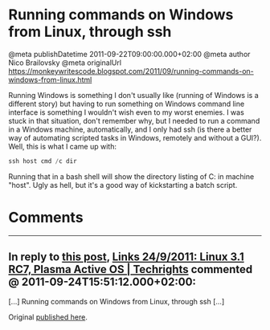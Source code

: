 # Running commands on Windows from Linux, through ssh

@meta publishDatetime 2011-09-22T09:00:00.000+02:00
@meta author Nico Brailovsky
@meta originalUrl https://monkeywritescode.blogspot.com/2011/09/running-commands-on-windows-from-linux.html

Running Windows is something I don't usually like (running of Windows is a different story) but having to run something on Windows command line interface is something I wouldn't wish even to my worst enemies. I was stuck in that situation, don't remember why, but I needed to run a command in a Windows machine, automatically, and I only had ssh (is there a better way of automating scripted tasks in Windows, remotely and without a GUI?). Well, this is what I came up with:

```c++
ssh host cmd /c dir
```

Running that in a bash shell will show the directory listing of C: in machine "host". Ugly as hell, but it's a good way of kickstarting a batch script.


# Comments

---
## In reply to [this post](), [Links 24/9/2011: Linux 3.1 RC7, Plasma Active OS | Techrights](http://techrights.org/2011/09/24/plasma-active-os/) commented @ 2011-09-24T15:51:12.000+02:00:

[...] Running commands on Windows from Linux, through ssh [...]

Original [published here](/md_blog/2011/0922_RunningcommandsonWindowsfromLinuxthroughssh.md).

